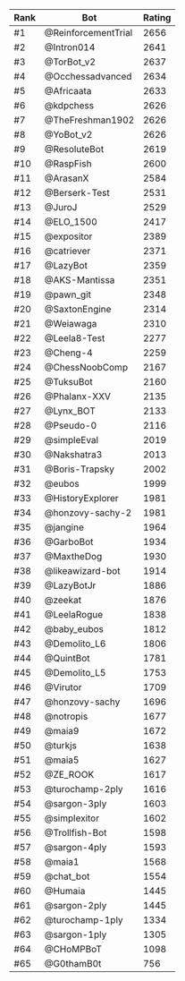Rank|Bot|Rating
---|---|---
#1|@ReinforcementTrial|2656
#2|@Intron014|2641
#3|@TorBot_v2|2637
#4|@Occhessadvanced|2634
#5|@Africaata|2633
#6|@kdpchess|2626
#7|@TheFreshman1902|2626
#8|@YoBot_v2|2626
#9|@ResoluteBot|2619
#10|@RaspFish|2600
#11|@ArasanX|2584
#12|@Berserk-Test|2531
#13|@JuroJ|2529
#14|@ELO_1500|2417
#15|@expositor|2389
#16|@catriever|2371
#17|@LazyBot|2359
#18|@AKS-Mantissa|2351
#19|@pawn_git|2348
#20|@SaxtonEngine|2314
#21|@Weiawaga|2310
#22|@Leela8-Test|2277
#23|@Cheng-4|2259
#24|@ChessNoobComp|2167
#25|@TuksuBot|2160
#26|@Phalanx-XXV|2135
#27|@Lynx_BOT|2133
#28|@Pseudo-0|2116
#29|@simpleEval|2019
#30|@Nakshatra3|2013
#31|@Boris-Trapsky|2002
#32|@eubos|1999
#33|@HistoryExplorer|1981
#34|@honzovy-sachy-2|1981
#35|@jangine|1964
#36|@GarboBot|1934
#37|@MaxtheDog|1930
#38|@likeawizard-bot|1914
#39|@LazyBotJr|1886
#40|@zeekat|1876
#41|@LeelaRogue|1838
#42|@baby_eubos|1812
#43|@Demolito_L6|1806
#44|@QuintBot|1781
#45|@Demolito_L5|1753
#46|@Virutor|1709
#47|@honzovy-sachy|1696
#48|@notropis|1677
#49|@maia9|1672
#50|@turkjs|1638
#51|@maia5|1627
#52|@ZE_ROOK|1617
#53|@turochamp-2ply|1616
#54|@sargon-3ply|1603
#55|@simplexitor|1602
#56|@Trollfish-Bot|1598
#57|@sargon-4ply|1593
#58|@maia1|1568
#59|@chat_bot|1554
#60|@Humaia|1445
#61|@sargon-2ply|1445
#62|@turochamp-1ply|1334
#63|@sargon-1ply|1305
#64|@CHoMPBoT|1098
#65|@G0thamB0t|756
